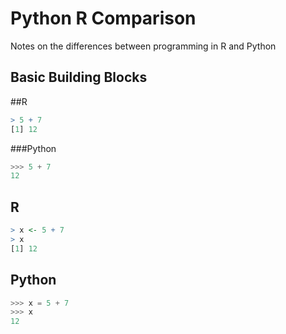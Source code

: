 # Python R Comparison

Notes on the differences between programming in R and Python

## Basic Building Blocks

##R
```R
> 5 + 7
[1] 12
```
###Python
```Python
>>> 5 + 7
12
```

## R
```R
> x <- 5 + 7
> x
[1] 12
```
## Python
```Python
>>> x = 5 + 7
>>> x
12
```
